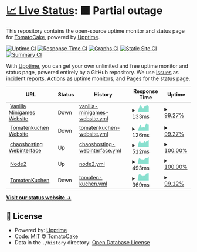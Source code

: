# [📈 Live Status](https://devtomatocake.github.io/Status): <!--live status--> **🟧 Partial outage**

This repository contains the open-source uptime monitor and status page for [TomatoCake](https://vanillaminigames.eu/), powered by [Upptime](https://github.com/upptime/upptime).

[![Uptime CI](https://github.com/devtomatocake/Status/workflows/Uptime%20CI/badge.svg)](https://github.com/devtomatocake/Status/actions?query=workflow%3A%22Uptime+CI%22)
[![Response Time CI](https://github.com/devtomatocake/Status/workflows/Response%20Time%20CI/badge.svg)](https://github.com/devtomatocake/Status/actions?query=workflow%3A%22Response+Time+CI%22)
[![Graphs CI](https://github.com/devtomatocake/Status/workflows/Graphs%20CI/badge.svg)](https://github.com/devtomatocake/Status/actions?query=workflow%3A%22Graphs+CI%22)
[![Static Site CI](https://github.com/devtomatocake/Status/workflows/Static%20Site%20CI/badge.svg)](https://github.com/devtomatocake/Status/actions?query=workflow%3A%22Static+Site+CI%22)
[![Summary CI](https://github.com/devtomatocake/Status/workflows/Summary%20CI/badge.svg)](https://github.com/devtomatocake/Status/actions?query=workflow%3A%22Summary+CI%22)

With [Upptime](https://upptime.js.org), you can get your own unlimited and free uptime monitor and status page, powered entirely by a GitHub repository. We use [Issues](https://github.com/devtomatocake/Status/issues) as incident reports, [Actions](https://github.com/devtomatocake/Status/actions) as uptime monitors, and [Pages](https://devtomatocake.github.io/Status) for the status page.

<!--start: status pages-->
<!-- This summary is generated by Upptime (https://github.com/upptime/upptime) -->
<!-- Do not edit this manually, your changes will be overwritten -->
<!-- prettier-ignore -->
| URL | Status | History | Response Time | Uptime |
| --- | ------ | ------- | ------------- | ------ |
| <img alt="" src="https://vanillaminigames.eu/img/favicon.ico" height="13"> [Vanilla Minigames Website](https://vanillaminigames.eu) | Down | [vanilla-minigames-website.yml](https://github.com/Vanilla-Minigames/Status/commits/HEAD/history/vanilla-minigames-website.yml) | <details><summary><img alt="Response time graph" src="./graphs/vanilla-minigames-website/response-time-week.png" height="20"> 133ms</summary><br><a href="https://status.vanillaminigames.eu/history/vanilla-minigames-website"><img alt="Response time 132" src="https://img.shields.io/endpoint?url=https%3A%2F%2Fraw.githubusercontent.com%2FVanilla-Minigames%2FStatus%2FHEAD%2Fapi%2Fvanilla-minigames-website%2Fresponse-time.json"></a><br><a href="https://status.vanillaminigames.eu/history/vanilla-minigames-website"><img alt="24-hour response time 117" src="https://img.shields.io/endpoint?url=https%3A%2F%2Fraw.githubusercontent.com%2FVanilla-Minigames%2FStatus%2FHEAD%2Fapi%2Fvanilla-minigames-website%2Fresponse-time-day.json"></a><br><a href="https://status.vanillaminigames.eu/history/vanilla-minigames-website"><img alt="7-day response time 133" src="https://img.shields.io/endpoint?url=https%3A%2F%2Fraw.githubusercontent.com%2FVanilla-Minigames%2FStatus%2FHEAD%2Fapi%2Fvanilla-minigames-website%2Fresponse-time-week.json"></a><br><a href="https://status.vanillaminigames.eu/history/vanilla-minigames-website"><img alt="30-day response time 183" src="https://img.shields.io/endpoint?url=https%3A%2F%2Fraw.githubusercontent.com%2FVanilla-Minigames%2FStatus%2FHEAD%2Fapi%2Fvanilla-minigames-website%2Fresponse-time-month.json"></a><br><a href="https://status.vanillaminigames.eu/history/vanilla-minigames-website"><img alt="1-year response time 132" src="https://img.shields.io/endpoint?url=https%3A%2F%2Fraw.githubusercontent.com%2FVanilla-Minigames%2FStatus%2FHEAD%2Fapi%2Fvanilla-minigames-website%2Fresponse-time-year.json"></a></details> | <details><summary><a href="https://status.vanillaminigames.eu/history/vanilla-minigames-website">99.27%</a></summary><a href="https://status.vanillaminigames.eu/history/vanilla-minigames-website"><img alt="All-time uptime 98.54%" src="https://img.shields.io/endpoint?url=https%3A%2F%2Fraw.githubusercontent.com%2FVanilla-Minigames%2FStatus%2FHEAD%2Fapi%2Fvanilla-minigames-website%2Fuptime.json"></a><br><a href="https://status.vanillaminigames.eu/history/vanilla-minigames-website"><img alt="24-hour uptime 94.92%" src="https://img.shields.io/endpoint?url=https%3A%2F%2Fraw.githubusercontent.com%2FVanilla-Minigames%2FStatus%2FHEAD%2Fapi%2Fvanilla-minigames-website%2Fuptime-day.json"></a><br><a href="https://status.vanillaminigames.eu/history/vanilla-minigames-website"><img alt="7-day uptime 99.27%" src="https://img.shields.io/endpoint?url=https%3A%2F%2Fraw.githubusercontent.com%2FVanilla-Minigames%2FStatus%2FHEAD%2Fapi%2Fvanilla-minigames-website%2Fuptime-week.json"></a><br><a href="https://status.vanillaminigames.eu/history/vanilla-minigames-website"><img alt="30-day uptime 99.79%" src="https://img.shields.io/endpoint?url=https%3A%2F%2Fraw.githubusercontent.com%2FVanilla-Minigames%2FStatus%2FHEAD%2Fapi%2Fvanilla-minigames-website%2Fuptime-month.json"></a><br><a href="https://status.vanillaminigames.eu/history/vanilla-minigames-website"><img alt="1-year uptime 98.54%" src="https://img.shields.io/endpoint?url=https%3A%2F%2Fraw.githubusercontent.com%2FVanilla-Minigames%2FStatus%2FHEAD%2Fapi%2Fvanilla-minigames-website%2Fuptime-year.json"></a></details>
| <img alt="" src="https://tomatenkuchen.eu/assets/images/icon.ico" height="13"> [Tomatenkuchen Website](https://tomatenkuchen.eu) | Down | [tomatenkuchen-website.yml](https://github.com/Vanilla-Minigames/Status/commits/HEAD/history/tomatenkuchen-website.yml) | <details><summary><img alt="Response time graph" src="./graphs/tomatenkuchen-website/response-time-week.png" height="20"> 126ms</summary><br><a href="https://status.vanillaminigames.eu/history/tomatenkuchen-website"><img alt="Response time 123" src="https://img.shields.io/endpoint?url=https%3A%2F%2Fraw.githubusercontent.com%2FVanilla-Minigames%2FStatus%2FHEAD%2Fapi%2Ftomatenkuchen-website%2Fresponse-time.json"></a><br><a href="https://status.vanillaminigames.eu/history/tomatenkuchen-website"><img alt="24-hour response time 125" src="https://img.shields.io/endpoint?url=https%3A%2F%2Fraw.githubusercontent.com%2FVanilla-Minigames%2FStatus%2FHEAD%2Fapi%2Ftomatenkuchen-website%2Fresponse-time-day.json"></a><br><a href="https://status.vanillaminigames.eu/history/tomatenkuchen-website"><img alt="7-day response time 126" src="https://img.shields.io/endpoint?url=https%3A%2F%2Fraw.githubusercontent.com%2FVanilla-Minigames%2FStatus%2FHEAD%2Fapi%2Ftomatenkuchen-website%2Fresponse-time-week.json"></a><br><a href="https://status.vanillaminigames.eu/history/tomatenkuchen-website"><img alt="30-day response time 142" src="https://img.shields.io/endpoint?url=https%3A%2F%2Fraw.githubusercontent.com%2FVanilla-Minigames%2FStatus%2FHEAD%2Fapi%2Ftomatenkuchen-website%2Fresponse-time-month.json"></a><br><a href="https://status.vanillaminigames.eu/history/tomatenkuchen-website"><img alt="1-year response time 123" src="https://img.shields.io/endpoint?url=https%3A%2F%2Fraw.githubusercontent.com%2FVanilla-Minigames%2FStatus%2FHEAD%2Fapi%2Ftomatenkuchen-website%2Fresponse-time-year.json"></a></details> | <details><summary><a href="https://status.vanillaminigames.eu/history/tomatenkuchen-website">99.27%</a></summary><a href="https://status.vanillaminigames.eu/history/tomatenkuchen-website"><img alt="All-time uptime 99.90%" src="https://img.shields.io/endpoint?url=https%3A%2F%2Fraw.githubusercontent.com%2FVanilla-Minigames%2FStatus%2FHEAD%2Fapi%2Ftomatenkuchen-website%2Fuptime.json"></a><br><a href="https://status.vanillaminigames.eu/history/tomatenkuchen-website"><img alt="24-hour uptime 94.92%" src="https://img.shields.io/endpoint?url=https%3A%2F%2Fraw.githubusercontent.com%2FVanilla-Minigames%2FStatus%2FHEAD%2Fapi%2Ftomatenkuchen-website%2Fuptime-day.json"></a><br><a href="https://status.vanillaminigames.eu/history/tomatenkuchen-website"><img alt="7-day uptime 99.27%" src="https://img.shields.io/endpoint?url=https%3A%2F%2Fraw.githubusercontent.com%2FVanilla-Minigames%2FStatus%2FHEAD%2Fapi%2Ftomatenkuchen-website%2Fuptime-week.json"></a><br><a href="https://status.vanillaminigames.eu/history/tomatenkuchen-website"><img alt="30-day uptime 99.79%" src="https://img.shields.io/endpoint?url=https%3A%2F%2Fraw.githubusercontent.com%2FVanilla-Minigames%2FStatus%2FHEAD%2Fapi%2Ftomatenkuchen-website%2Fuptime-month.json"></a><br><a href="https://status.vanillaminigames.eu/history/tomatenkuchen-website"><img alt="1-year uptime 99.90%" src="https://img.shields.io/endpoint?url=https%3A%2F%2Fraw.githubusercontent.com%2FVanilla-Minigames%2FStatus%2FHEAD%2Fapi%2Ftomatenkuchen-website%2Fuptime-year.json"></a></details>
| <img alt="" src="https://cdn.discordapp.com/attachments/588350269570678794/860563824142450688/unknown.png" height="13"> [chaoshosting Webinterface](https://panel.chaosbothosting.de) | Up | [chaoshosting-webinterface.yml](https://github.com/Vanilla-Minigames/Status/commits/HEAD/history/chaoshosting-webinterface.yml) | <details><summary><img alt="Response time graph" src="./graphs/chaoshosting-webinterface/response-time-week.png" height="20"> 512ms</summary><br><a href="https://status.vanillaminigames.eu/history/chaoshosting-webinterface"><img alt="Response time 1193" src="https://img.shields.io/endpoint?url=https%3A%2F%2Fraw.githubusercontent.com%2FVanilla-Minigames%2FStatus%2FHEAD%2Fapi%2Fchaoshosting-webinterface%2Fresponse-time.json"></a><br><a href="https://status.vanillaminigames.eu/history/chaoshosting-webinterface"><img alt="24-hour response time 672" src="https://img.shields.io/endpoint?url=https%3A%2F%2Fraw.githubusercontent.com%2FVanilla-Minigames%2FStatus%2FHEAD%2Fapi%2Fchaoshosting-webinterface%2Fresponse-time-day.json"></a><br><a href="https://status.vanillaminigames.eu/history/chaoshosting-webinterface"><img alt="7-day response time 512" src="https://img.shields.io/endpoint?url=https%3A%2F%2Fraw.githubusercontent.com%2FVanilla-Minigames%2FStatus%2FHEAD%2Fapi%2Fchaoshosting-webinterface%2Fresponse-time-week.json"></a><br><a href="https://status.vanillaminigames.eu/history/chaoshosting-webinterface"><img alt="30-day response time 527" src="https://img.shields.io/endpoint?url=https%3A%2F%2Fraw.githubusercontent.com%2FVanilla-Minigames%2FStatus%2FHEAD%2Fapi%2Fchaoshosting-webinterface%2Fresponse-time-month.json"></a><br><a href="https://status.vanillaminigames.eu/history/chaoshosting-webinterface"><img alt="1-year response time 1193" src="https://img.shields.io/endpoint?url=https%3A%2F%2Fraw.githubusercontent.com%2FVanilla-Minigames%2FStatus%2FHEAD%2Fapi%2Fchaoshosting-webinterface%2Fresponse-time-year.json"></a></details> | <details><summary><a href="https://status.vanillaminigames.eu/history/chaoshosting-webinterface">100.00%</a></summary><a href="https://status.vanillaminigames.eu/history/chaoshosting-webinterface"><img alt="All-time uptime 98.68%" src="https://img.shields.io/endpoint?url=https%3A%2F%2Fraw.githubusercontent.com%2FVanilla-Minigames%2FStatus%2FHEAD%2Fapi%2Fchaoshosting-webinterface%2Fuptime.json"></a><br><a href="https://status.vanillaminigames.eu/history/chaoshosting-webinterface"><img alt="24-hour uptime 100.00%" src="https://img.shields.io/endpoint?url=https%3A%2F%2Fraw.githubusercontent.com%2FVanilla-Minigames%2FStatus%2FHEAD%2Fapi%2Fchaoshosting-webinterface%2Fuptime-day.json"></a><br><a href="https://status.vanillaminigames.eu/history/chaoshosting-webinterface"><img alt="7-day uptime 100.00%" src="https://img.shields.io/endpoint?url=https%3A%2F%2Fraw.githubusercontent.com%2FVanilla-Minigames%2FStatus%2FHEAD%2Fapi%2Fchaoshosting-webinterface%2Fuptime-week.json"></a><br><a href="https://status.vanillaminigames.eu/history/chaoshosting-webinterface"><img alt="30-day uptime 95.46%" src="https://img.shields.io/endpoint?url=https%3A%2F%2Fraw.githubusercontent.com%2FVanilla-Minigames%2FStatus%2FHEAD%2Fapi%2Fchaoshosting-webinterface%2Fuptime-month.json"></a><br><a href="https://status.vanillaminigames.eu/history/chaoshosting-webinterface"><img alt="1-year uptime 98.68%" src="https://img.shields.io/endpoint?url=https%3A%2F%2Fraw.githubusercontent.com%2FVanilla-Minigames%2FStatus%2FHEAD%2Fapi%2Fchaoshosting-webinterface%2Fuptime-year.json"></a></details>
| <img alt="" src="https://cdn.discordapp.com/attachments/588350269570678794/860563824142450688/unknown.png" height="13"> [Node2](https://node2.chaosbothosting.de) | Up | [node2.yml](https://github.com/Vanilla-Minigames/Status/commits/HEAD/history/node2.yml) | <details><summary><img alt="Response time graph" src="./graphs/node2/response-time-week.png" height="20"> 493ms</summary><br><a href="https://status.vanillaminigames.eu/history/node2"><img alt="Response time 493" src="https://img.shields.io/endpoint?url=https%3A%2F%2Fraw.githubusercontent.com%2FVanilla-Minigames%2FStatus%2FHEAD%2Fapi%2Fnode2%2Fresponse-time.json"></a><br><a href="https://status.vanillaminigames.eu/history/node2"><img alt="24-hour response time 669" src="https://img.shields.io/endpoint?url=https%3A%2F%2Fraw.githubusercontent.com%2FVanilla-Minigames%2FStatus%2FHEAD%2Fapi%2Fnode2%2Fresponse-time-day.json"></a><br><a href="https://status.vanillaminigames.eu/history/node2"><img alt="7-day response time 493" src="https://img.shields.io/endpoint?url=https%3A%2F%2Fraw.githubusercontent.com%2FVanilla-Minigames%2FStatus%2FHEAD%2Fapi%2Fnode2%2Fresponse-time-week.json"></a><br><a href="https://status.vanillaminigames.eu/history/node2"><img alt="30-day response time 493" src="https://img.shields.io/endpoint?url=https%3A%2F%2Fraw.githubusercontent.com%2FVanilla-Minigames%2FStatus%2FHEAD%2Fapi%2Fnode2%2Fresponse-time-month.json"></a><br><a href="https://status.vanillaminigames.eu/history/node2"><img alt="1-year response time 493" src="https://img.shields.io/endpoint?url=https%3A%2F%2Fraw.githubusercontent.com%2FVanilla-Minigames%2FStatus%2FHEAD%2Fapi%2Fnode2%2Fresponse-time-year.json"></a></details> | <details><summary><a href="https://status.vanillaminigames.eu/history/node2">100.00%</a></summary><a href="https://status.vanillaminigames.eu/history/node2"><img alt="All-time uptime 100.00%" src="https://img.shields.io/endpoint?url=https%3A%2F%2Fraw.githubusercontent.com%2FVanilla-Minigames%2FStatus%2FHEAD%2Fapi%2Fnode2%2Fuptime.json"></a><br><a href="https://status.vanillaminigames.eu/history/node2"><img alt="24-hour uptime 100.00%" src="https://img.shields.io/endpoint?url=https%3A%2F%2Fraw.githubusercontent.com%2FVanilla-Minigames%2FStatus%2FHEAD%2Fapi%2Fnode2%2Fuptime-day.json"></a><br><a href="https://status.vanillaminigames.eu/history/node2"><img alt="7-day uptime 100.00%" src="https://img.shields.io/endpoint?url=https%3A%2F%2Fraw.githubusercontent.com%2FVanilla-Minigames%2FStatus%2FHEAD%2Fapi%2Fnode2%2Fuptime-week.json"></a><br><a href="https://status.vanillaminigames.eu/history/node2"><img alt="30-day uptime 100.00%" src="https://img.shields.io/endpoint?url=https%3A%2F%2Fraw.githubusercontent.com%2FVanilla-Minigames%2FStatus%2FHEAD%2Fapi%2Fnode2%2Fuptime-month.json"></a><br><a href="https://status.vanillaminigames.eu/history/node2"><img alt="1-year uptime 100.00%" src="https://img.shields.io/endpoint?url=https%3A%2F%2Fraw.githubusercontent.com%2FVanilla-Minigames%2FStatus%2FHEAD%2Fapi%2Fnode2%2Fuptime-year.json"></a></details>
| <img alt="" src="https://tomatenkuchen.eu/assets/images/icon.ico" height="13"> [TomatenKuchen](https://api.tomatenkuchen.eu/api/stats) | Down | [tomaten-kuchen.yml](https://github.com/Vanilla-Minigames/Status/commits/HEAD/history/tomaten-kuchen.yml) | <details><summary><img alt="Response time graph" src="./graphs/tomaten-kuchen/response-time-week.png" height="20"> 369ms</summary><br><a href="https://status.vanillaminigames.eu/history/tomaten-kuchen"><img alt="Response time 369" src="https://img.shields.io/endpoint?url=https%3A%2F%2Fraw.githubusercontent.com%2FVanilla-Minigames%2FStatus%2FHEAD%2Fapi%2Ftomaten-kuchen%2Fresponse-time.json"></a><br><a href="https://status.vanillaminigames.eu/history/tomaten-kuchen"><img alt="24-hour response time 274" src="https://img.shields.io/endpoint?url=https%3A%2F%2Fraw.githubusercontent.com%2FVanilla-Minigames%2FStatus%2FHEAD%2Fapi%2Ftomaten-kuchen%2Fresponse-time-day.json"></a><br><a href="https://status.vanillaminigames.eu/history/tomaten-kuchen"><img alt="7-day response time 369" src="https://img.shields.io/endpoint?url=https%3A%2F%2Fraw.githubusercontent.com%2FVanilla-Minigames%2FStatus%2FHEAD%2Fapi%2Ftomaten-kuchen%2Fresponse-time-week.json"></a><br><a href="https://status.vanillaminigames.eu/history/tomaten-kuchen"><img alt="30-day response time 369" src="https://img.shields.io/endpoint?url=https%3A%2F%2Fraw.githubusercontent.com%2FVanilla-Minigames%2FStatus%2FHEAD%2Fapi%2Ftomaten-kuchen%2Fresponse-time-month.json"></a><br><a href="https://status.vanillaminigames.eu/history/tomaten-kuchen"><img alt="1-year response time 369" src="https://img.shields.io/endpoint?url=https%3A%2F%2Fraw.githubusercontent.com%2FVanilla-Minigames%2FStatus%2FHEAD%2Fapi%2Ftomaten-kuchen%2Fresponse-time-year.json"></a></details> | <details><summary><a href="https://status.vanillaminigames.eu/history/tomaten-kuchen">99.12%</a></summary><a href="https://status.vanillaminigames.eu/history/tomaten-kuchen"><img alt="All-time uptime 99.12%" src="https://img.shields.io/endpoint?url=https%3A%2F%2Fraw.githubusercontent.com%2FVanilla-Minigames%2FStatus%2FHEAD%2Fapi%2Ftomaten-kuchen%2Fuptime.json"></a><br><a href="https://status.vanillaminigames.eu/history/tomaten-kuchen"><img alt="24-hour uptime 94.92%" src="https://img.shields.io/endpoint?url=https%3A%2F%2Fraw.githubusercontent.com%2FVanilla-Minigames%2FStatus%2FHEAD%2Fapi%2Ftomaten-kuchen%2Fuptime-day.json"></a><br><a href="https://status.vanillaminigames.eu/history/tomaten-kuchen"><img alt="7-day uptime 99.12%" src="https://img.shields.io/endpoint?url=https%3A%2F%2Fraw.githubusercontent.com%2FVanilla-Minigames%2FStatus%2FHEAD%2Fapi%2Ftomaten-kuchen%2Fuptime-week.json"></a><br><a href="https://status.vanillaminigames.eu/history/tomaten-kuchen"><img alt="30-day uptime 99.12%" src="https://img.shields.io/endpoint?url=https%3A%2F%2Fraw.githubusercontent.com%2FVanilla-Minigames%2FStatus%2FHEAD%2Fapi%2Ftomaten-kuchen%2Fuptime-month.json"></a><br><a href="https://status.vanillaminigames.eu/history/tomaten-kuchen"><img alt="1-year uptime 99.12%" src="https://img.shields.io/endpoint?url=https%3A%2F%2Fraw.githubusercontent.com%2FVanilla-Minigames%2FStatus%2FHEAD%2Fapi%2Ftomaten-kuchen%2Fuptime-year.json"></a></details>

<!--end: status pages-->

[**Visit our status website →**](https://devtomatocake.github.io/Status)

## 📄 License

- Powered by: [Upptime](https://github.com/upptime/upptime)
- Code: [MIT](./LICENSE) © [TomatoCake](https://vanillaminigames.eu/)
- Data in the `./history` directory: [Open Database License](https://opendatacommons.org/licenses/odbl/1-0/)
